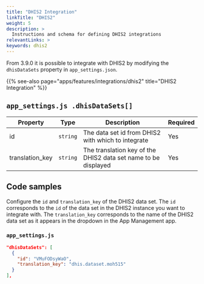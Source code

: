 ```yaml
---
title: "DHIS2 Integration"
linkTitle: "DHIS2"
weight: 5
description: >
  Instructions and schema for defining DHIS2 integrations
relevantLinks: >
keywords: dhis2
---
```


From 3.9.0 it is possible to integrate with DHIS2 by modifying the `dhisDataSets` property in `app_settings.json`. 

{{% see-also page="apps/features/integrations/dhis2" title="DHIS2 Integration" %}}

## `app_settings.js .dhisDataSets[]`

|Property|Type|Description|Required|
|---|---|---|---|
id | `string` | The data set id from DHIS2 with which to integrate | Yes
translation_key | `string` | The translation key of the DHIS2 data set name to be displayed | Yes

## Code samples

Configure the `id` and `translation_key` of the DHIS2 data set. The `id` corresponds to the `id` of the data set in the DHIS2 instance you want to integrate with. The `translation_key` corresponds to the name of the DHIS2 data set as it appears in the dropdown in the App Management app.

### `app_settings.js`

```json
"dhisDataSets": [
  {
    "id": "VMuFODsyWaO",
    "translation_key": "dhis.dataset.moh515"
  }
],
```
